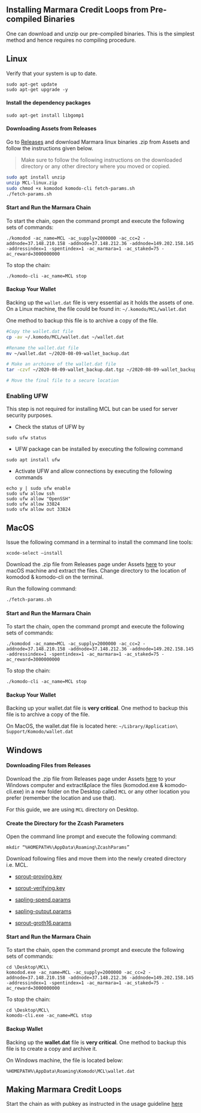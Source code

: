 ## Installing Marmara Credit Loops from Pre-compiled Binaries

One can download and unzip our pre-compiled binaries. This is the simplest method and hence requires no compiling procedure.

## Linux 

Verify that your system is up to date.

```	
sudo apt-get update
sudo apt-get upgrade -y
```

#### Install the dependency packages

```	
sudo apt-get install libgomp1
```
#### Downloading Assets from Releases
Go to [Releases](https://github.com/marmarachain/marmara/releases) and download Marmara linux binaries .zip from Assets and follow the instructions given below.

> Make sure to follow the following instructions on the downloaded directory or any other directory where you moved or copied. 

```sh
sudo apt install unzip
unzip MCL-linux.zip
sudo chmod +x komodod komodo-cli fetch-params.sh
./fetch-params.sh
```
#### Start and Run the Marmara Chain

To start the chain, open the command prompt and execute the following sets of commands:
```
./komodod -ac_name=MCL -ac_supply=2000000 -ac_cc=2 -addnode=37.148.210.158 -addnode=37.148.212.36 -addnode=149.202.158.145 -addressindex=1 -spentindex=1 -ac_marmara=1 -ac_staked=75 -ac_reward=3000000000
```
To stop the chain:
```
./komodo-cli -ac_name=MCL stop
```

#### Backup Your Wallet

Backing up the `wallet.dat` file is very essential as it holds the assets of one.
On a Linux machine, the file could be found in: `~/.komodo/MCL/wallet.dat`

One method to backup this file is to archive a copy of the file.

```bash
#Copy the wallet.dat file
cp -av ~/.komodo/MCL/wallet.dat ~/wallet.dat

#Rename the wallet.dat file
mv ~/wallet.dat ~/2020-08-09-wallet_backup.dat

# Make an archieve of the wallet.dat file
tar -czvf ~/2020-08-09-wallet_backup.dat.tgz ~/2020-08-09-wallet_backup.dat

# Move the final file to a secure location
```

### Enabling UFW
This step is not required for installing MCL but can be used for server security purposes.

- Check the status of UFW by
```
sudo ufw status
```
- UFW package can be installed by executing the following command
```	
sudo apt install ufw
```
- Activate UFW and allow connections by executing the following commands
```
echo y | sudo ufw enable
sudo ufw allow ssh
sudo ufw allow "OpenSSH"
sudo ufw allow 33824
sudo ufw allow out 33824
```

## MacOS

Issue the following command in a terminal to install the command line tools:

```
xcode-select –install
```

Download the .zip file from Releases page under Assets [here](https://github.com/marmarachain/marmara/releases/) to your macOS machine and extract the files. Change directory to the location of komodod & komodo-cli on the terminal. 

Run the following command:  

```sh
./fetch-params.sh
```

#### Start and Run the Marmara Chain

To start the chain, open the command prompt and execute the following sets of commands:
```
./komodod -ac_name=MCL -ac_supply=2000000 -ac_cc=2 -addnode=37.148.210.158 -addnode=37.148.212.36 -addnode=149.202.158.145 -addressindex=1 -spentindex=1 -ac_marmara=1 -ac_staked=75 -ac_reward=3000000000
```
To stop the chain:
```
./komodo-cli -ac_name=MCL stop
```

#### Backup Your Wallet

Backing up your wallet.dat file is **very critical**. One method to backup this file is to archive a copy of the file.

On MacOS, the wallet.dat file is located here: ```~/Library/Application\ Support/Komodo/wallet.dat```


## Windows

#### Downloading Files from Releases

Download the .zip file from Releases page under Assets [here](https://github.com/marmarachain/marmara/releases/) to your Windows computer and extract&place the files (komodod.exe & komodo-cli.exe) in a new folder on the Desktop called ```MCL``` or any other location you prefer (remember the location and use that). 

For this guide, we are using ```MCL``` directory on Desktop.

#### Create the Directory for the Zcash Parameters
Open the command line prompt and execute the following command:

```
mkdir “%HOMEPATH%\AppData\Roaming\ZcashParams”
```

Download following files and move them into the newly created directory i.e. MCL.

- [sprout-proving.key](https://z.cash/downloads/sprout-proving.key)

- [sprout-verifying.key](https://z.cash/downloads/sprout-verifying.key)

- [sapling-spend.params](https://z.cash/downloads/sapling-spend.params)

- [sapling-output.params](https://z.cash/downloads/sapling-output.params)

- [sprout-groth16.params](https://z.cash/downloads/sprout-groth16.params)

#### Start and Run the Marmara Chain

To start the chain, open the command prompt and execute the following sets of commands:
```
cd \Desktop\MCL\
komodod.exe -ac_name=MCL -ac_supply=2000000 -ac_cc=2 -addnode=37.148.210.158 -addnode=37.148.212.36 -addnode=149.202.158.145 -addressindex=1 -spentindex=1 -ac_marmara=1 -ac_staked=75 -ac_reward=3000000000
```
To stop the chain:
```
cd \Desktop\MCL\
komodo-cli.exe -ac_name=MCL stop
```

#### Backup Wallet

Backing up the **wallet.dat** file is **very critical**. One method to backup this file is to create a copy and archive it.

On Windows machine, the file is located below: 
```
%HOMEPATH%\AppData\Roaming\Komodo\MCL\wallet.dat
```

## Making Marmara Credit Loops
Start the chain as with pubkey as instructed in the usage guideline [here](https://github.com/marmarachain/marmara/wiki/Getting-Started-with-Marmara)

